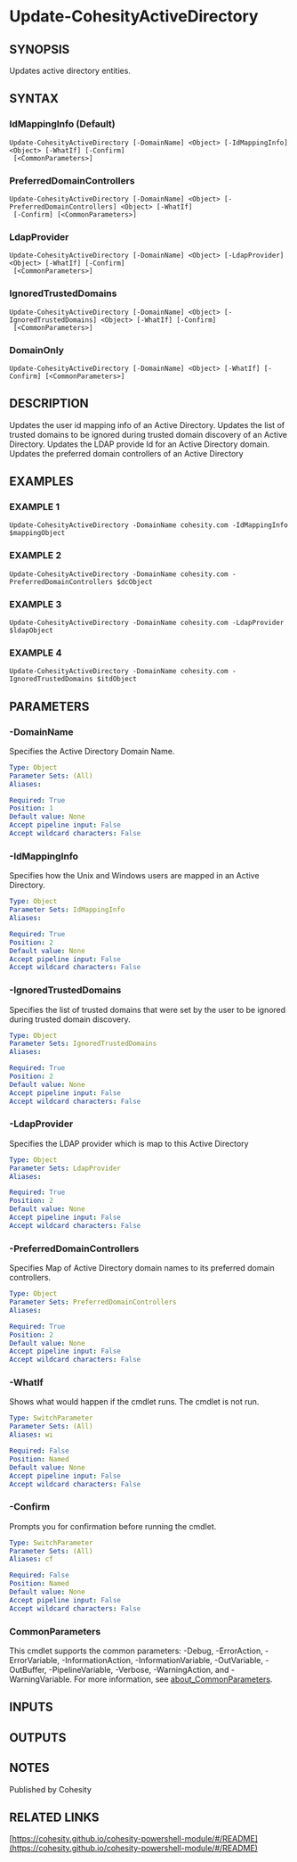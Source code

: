 # Update-CohesityActiveDirectory

## SYNOPSIS
Updates active directory entities.

## SYNTAX

### IdMappingInfo (Default)
```
Update-CohesityActiveDirectory [-DomainName] <Object> [-IdMappingInfo] <Object> [-WhatIf] [-Confirm]
 [<CommonParameters>]
```

### PreferredDomainControllers
```
Update-CohesityActiveDirectory [-DomainName] <Object> [-PreferredDomainControllers] <Object> [-WhatIf]
 [-Confirm] [<CommonParameters>]
```

### LdapProvider
```
Update-CohesityActiveDirectory [-DomainName] <Object> [-LdapProvider] <Object> [-WhatIf] [-Confirm]
 [<CommonParameters>]
```

### IgnoredTrustedDomains
```
Update-CohesityActiveDirectory [-DomainName] <Object> [-IgnoredTrustedDomains] <Object> [-WhatIf] [-Confirm]
 [<CommonParameters>]
```

### DomainOnly
```
Update-CohesityActiveDirectory [-DomainName] <Object> [-WhatIf] [-Confirm] [<CommonParameters>]
```

## DESCRIPTION
Updates the user id mapping info of an Active Directory.
Updates the list of trusted domains to be ignored during trusted domain discovery of an
Active Directory.
Updates the LDAP provide Id for an Active Directory domain.
Updates the preferred domain controllers of an Active Directory

## EXAMPLES

### EXAMPLE 1
```
Update-CohesityActiveDirectory -DomainName cohesity.com -IdMappingInfo $mappingObject
```

### EXAMPLE 2
```
Update-CohesityActiveDirectory -DomainName cohesity.com -PreferredDomainControllers $dcObject
```

### EXAMPLE 3
```
Update-CohesityActiveDirectory -DomainName cohesity.com -LdapProvider $ldapObject
```

### EXAMPLE 4
```
Update-CohesityActiveDirectory -DomainName cohesity.com -IgnoredTrustedDomains $itdObject
```

## PARAMETERS

### -DomainName
Specifies the Active Directory Domain Name.

```yaml
Type: Object
Parameter Sets: (All)
Aliases:

Required: True
Position: 1
Default value: None
Accept pipeline input: False
Accept wildcard characters: False
```

### -IdMappingInfo
Specifies how the Unix and Windows users are mapped in an Active Directory.

```yaml
Type: Object
Parameter Sets: IdMappingInfo
Aliases:

Required: True
Position: 2
Default value: None
Accept pipeline input: False
Accept wildcard characters: False
```

### -IgnoredTrustedDomains
Specifies the list of trusted domains that were set by the user to be ignored during trusted domain discovery.

```yaml
Type: Object
Parameter Sets: IgnoredTrustedDomains
Aliases:

Required: True
Position: 2
Default value: None
Accept pipeline input: False
Accept wildcard characters: False
```

### -LdapProvider
Specifies the LDAP provider which is map to this Active Directory

```yaml
Type: Object
Parameter Sets: LdapProvider
Aliases:

Required: True
Position: 2
Default value: None
Accept pipeline input: False
Accept wildcard characters: False
```

### -PreferredDomainControllers
Specifies Map of Active Directory domain names to its preferred domain controllers.

```yaml
Type: Object
Parameter Sets: PreferredDomainControllers
Aliases:

Required: True
Position: 2
Default value: None
Accept pipeline input: False
Accept wildcard characters: False
```

### -WhatIf
Shows what would happen if the cmdlet runs.
The cmdlet is not run.

```yaml
Type: SwitchParameter
Parameter Sets: (All)
Aliases: wi

Required: False
Position: Named
Default value: None
Accept pipeline input: False
Accept wildcard characters: False
```

### -Confirm
Prompts you for confirmation before running the cmdlet.

```yaml
Type: SwitchParameter
Parameter Sets: (All)
Aliases: cf

Required: False
Position: Named
Default value: None
Accept pipeline input: False
Accept wildcard characters: False
```

### CommonParameters
This cmdlet supports the common parameters: -Debug, -ErrorAction, -ErrorVariable, -InformationAction, -InformationVariable, -OutVariable, -OutBuffer, -PipelineVariable, -Verbose, -WarningAction, and -WarningVariable. For more information, see [about_CommonParameters](http://go.microsoft.com/fwlink/?LinkID=113216).

## INPUTS

## OUTPUTS

## NOTES
Published by Cohesity

## RELATED LINKS

[https://cohesity.github.io/cohesity-powershell-module/#/README](https://cohesity.github.io/cohesity-powershell-module/#/README)

